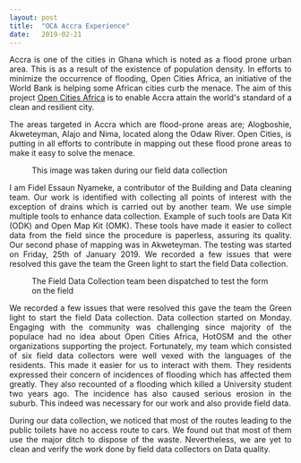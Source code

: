 ```yaml
---
layout: post
title:  "OCA Accra Experience"
date:   2019-02-21
---
```


<p class="intro" style="text-align:justify;"><span class="dropcap">A</span>ccra is one of the cities in Ghana which is noted as a flood prone urban area. This is as a result of the existence of population density. In efforts to minimize the occurrence of flooding, Open Cities Africa, an initiative of the World Bank is helping some African cities curb the menace. The aim of this project <a href="https://opencitiesproject.org/">Open Cities Africa</a> is to enable Accra attain the world's standard of a clean and resilient city.</p>


<p align="justify"> The areas targeted in Accra which are flood-prone areas are; Alogboshie, Akweteyman, Alajo and Nima, located along the Odaw River. Open Cities, is putting in all efforts to contribute in mapping out these flood prone areas to make it easy to solve the menace.</p>

<figure>
	<img src="{{ '/assets/img/akwetrash.JPG' | prepend: site.baseurl }}" alt=""> 
	<figcaption>This image was taken during our field data collection</figcaption>
</figure>


<p align="justify">I am Fidel Essaun Nyameke, a contributor of the Building and Data cleaning team. Our work is identified with collecting all points of interest with the exception of drains which is carried out by another team.
We use simple multiple tools to enhance data collection. Example of such tools are Data Kit (ODK) and Open Map Kit (OMK). These tools have made it easier to collect data from the field since the procedure is paperless, assuring its quality.
Our second phase of mapping was in Akweteyman. The testing was started on Friday, 25th of January 2019.
We recorded a few issues that were resolved this gave the team the Green light to start the field Data collection.</p>

<figure>
	<img src="{{ '/assets/img/25_01.JPG' | prepend: site.baseurl }}" alt=""> 
	<figcaption>The Field Data Collection team been dispatched to test the form on the field</figcaption>
</figure>

<p align="justify">We recorded a few issues that were resolved this gave the team the Green light to start the field Data collection.
Data collection started on Monday. Engaging with the community was challenging since majority of the populace had no idea about Open Cities Africa, HotOSM and the other organizations supporting the project.
Fortunately, my team which consisted of six field data collectors were well vexed with the languages of the residents. This made it easier for us to interact with them.
They residents expressed their concern of incidences of flooding which has affected them greatly. They also recounted of a flooding which killed a University student two years ago. The incidence has also caused serious erosion in the suburb. 
This indeed was necessary for our work and also provide field data.</p>

<p align="justify">
During our data collection, we noticed that most of the routes leading to the public toilets have no access route to cars. We found out that most of them use the major ditch to dispose of the waste.
Nevertheless, we are yet to clean and verify the work done by field data collectors on Data quality.

</p>



